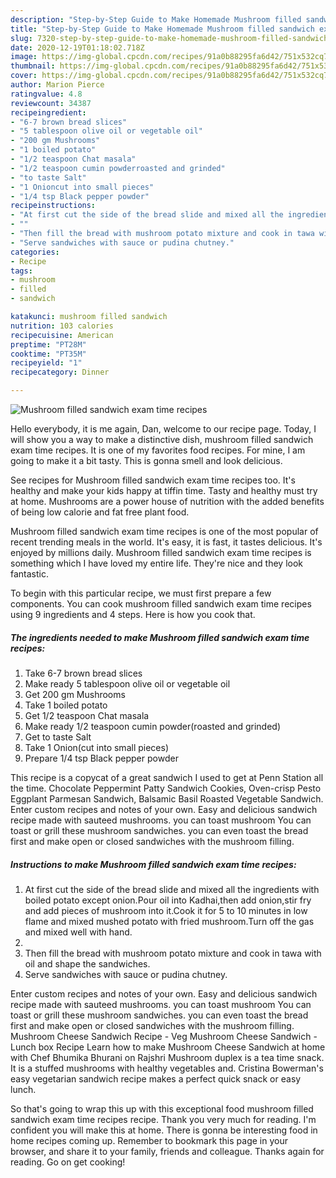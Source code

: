 ```yaml
---
description: "Step-by-Step Guide to Make Homemade Mushroom filled sandwich exam time recipes"
title: "Step-by-Step Guide to Make Homemade Mushroom filled sandwich exam time recipes"
slug: 7320-step-by-step-guide-to-make-homemade-mushroom-filled-sandwich-exam-time-recipes
date: 2020-12-19T01:18:02.718Z
image: https://img-global.cpcdn.com/recipes/91a0b88295fa6d42/751x532cq70/mushroom-filled-sandwich-exam-time-recipes-recipe-main-photo.jpg
thumbnail: https://img-global.cpcdn.com/recipes/91a0b88295fa6d42/751x532cq70/mushroom-filled-sandwich-exam-time-recipes-recipe-main-photo.jpg
cover: https://img-global.cpcdn.com/recipes/91a0b88295fa6d42/751x532cq70/mushroom-filled-sandwich-exam-time-recipes-recipe-main-photo.jpg
author: Marion Pierce
ratingvalue: 4.8
reviewcount: 34387
recipeingredient:
- "6-7 brown bread slices"
- "5 tablespoon olive oil or vegetable oil"
- "200 gm Mushrooms"
- "1 boiled potato"
- "1/2 teaspoon Chat masala"
- "1/2 teaspoon cumin powderroasted and grinded"
- "to taste Salt"
- "1 Onioncut into small pieces"
- "1/4 tsp Black pepper powder"
recipeinstructions:
- "At first cut the side of the bread slide and mixed all the ingredients with boiled potato except onion.Pour oil into Kadhai,then add onion,stir fry and add pieces of mushroom into it.Cook it for 5 to 10 minutes in low flame and mixed mushed potato with fried mushroom.Turn off the gas and mixed well with hand."
- ""
- "Then fill the bread with mushroom potato mixture and cook in tawa with oil and shape the sandwiches."
- "Serve sandwiches with sauce or pudina chutney."
categories:
- Recipe
tags:
- mushroom
- filled
- sandwich

katakunci: mushroom filled sandwich 
nutrition: 103 calories
recipecuisine: American
preptime: "PT28M"
cooktime: "PT35M"
recipeyield: "1"
recipecategory: Dinner

---
```



![Mushroom filled sandwich exam time recipes](https://img-global.cpcdn.com/recipes/91a0b88295fa6d42/751x532cq70/mushroom-filled-sandwich-exam-time-recipes-recipe-main-photo.jpg)

Hello everybody, it is me again, Dan, welcome to our recipe page. Today, I will show you a way to make a distinctive dish, mushroom filled sandwich exam time recipes. It is one of my favorites food recipes. For mine, I am going to make it a bit tasty. This is gonna smell and look delicious.

See recipes for Mushroom filled sandwich exam time recipes too. It&#39;s healthy and make your kids happy at tiffin time. Tasty and healthy must try at home. Mushrooms are a power house of nutrition with the added benefits of being low calorie and fat free plant food.

Mushroom filled sandwich exam time recipes is one of the most popular of recent trending meals in the world. It's easy, it is fast, it tastes delicious. It's enjoyed by millions daily. Mushroom filled sandwich exam time recipes is something which I have loved my entire life. They're nice and they look fantastic.


To begin with this particular recipe, we must first prepare a few components. You can cook mushroom filled sandwich exam time recipes using 9 ingredients and 4 steps. Here is how you cook that.

<!--inarticleads1-->

##### The ingredients needed to make Mushroom filled sandwich exam time recipes:

1. Take 6-7 brown bread slices
1. Make ready 5 tablespoon olive oil or vegetable oil
1. Get 200 gm Mushrooms
1. Take 1 boiled potato
1. Get 1/2 teaspoon Chat masala
1. Make ready 1/2 teaspoon cumin powder(roasted and grinded)
1. Get to taste Salt
1. Take 1 Onion(cut into small pieces)
1. Prepare 1/4 tsp Black pepper powder


This recipe is a copycat of a great sandwich I used to get at Penn Station all the time. Chocolate Peppermint Patty Sandwich Cookies, Oven-crisp Pesto Eggplant Parmesan Sandwich, Balsamic Basil Roasted Vegetable Sandwich. Enter custom recipes and notes of your own. Easy and delicious sandwich recipe made with sauteed mushrooms. you can toast mushroom You can toast or grill these mushroom sandwiches. you can even toast the bread first and make open or closed sandwiches with the mushroom filling. 

<!--inarticleads2-->

##### Instructions to make Mushroom filled sandwich exam time recipes:

1. At first cut the side of the bread slide and mixed all the ingredients with boiled potato except onion.Pour oil into Kadhai,then add onion,stir fry and add pieces of mushroom into it.Cook it for 5 to 10 minutes in low flame and mixed mushed potato with fried mushroom.Turn off the gas and mixed well with hand.
1. 
1. Then fill the bread with mushroom potato mixture and cook in tawa with oil and shape the sandwiches.
1. Serve sandwiches with sauce or pudina chutney.


Enter custom recipes and notes of your own. Easy and delicious sandwich recipe made with sauteed mushrooms. you can toast mushroom You can toast or grill these mushroom sandwiches. you can even toast the bread first and make open or closed sandwiches with the mushroom filling. Mushroom Cheese Sandwich Recipe - Veg Mushroom Cheese Sandwich - Lunch box Recipe Learn how to make Mushroom Cheese Sandwich at home with Chef Bhumika Bhurani on Rajshri Mushroom duplex is a tea time snack. It is a stuffed mushrooms with healthy vegetables and. Cristina Bowerman&#39;s easy vegetarian sandwich recipe makes a perfect quick snack or easy lunch. 

So that's going to wrap this up with this exceptional food mushroom filled sandwich exam time recipes recipe. Thank you very much for reading. I'm confident you will make this at home. There is gonna be interesting food in home recipes coming up. Remember to bookmark this page in your browser, and share it to your family, friends and colleague. Thanks again for reading. Go on get cooking!
